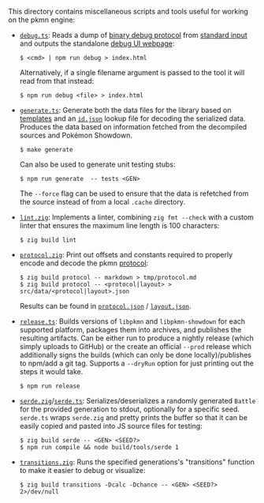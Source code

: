 This directory contains miscellaneous scripts and tools useful for working on the pkmn engine:

- [`debug.ts`](debug.ts): Reads a dump of [binary debug protocol](../../docs/PROTOCOL.md#debugging)
  from [standard input](https://en.wikipedia.org/wiki/Standard_streams) and outputs the standalone
  [debug UI webpage](https://pkmn.cc/debug.html):

      $ <cmd> | npm run debug > index.html

  Alternatively, if a single filename argument is passed to the tool it will read from that instead:

      $ npm run debug <file> > index.html

- [`generate.ts`](generate.ts): Generate both the data files for the library based on
  [templates](../lib/common/data) and an [`id.json`](../pkg/data/ids.json) lookup file for decoding
  the serialized data. Produces the data based on information fetched from the decompiled sources
  and Pokémon Showdown.

      $ make generate

  Can also be used to generate unit testing stubs:

      $ npm run generate  -- tests <GEN>

  The `--force` flag can be used to ensure that the data is refetched from the source instead of
  from a local `.cache` directory.

- [`lint.zig`](lint.zig): Implements a linter, combining `zig fmt --check` with a custom linter
  that ensures the maximum line length is 100 characters:

      $ zig build lint

- [`protocol.zig`](protocol.zig): Print out offsets and constants required to properly encode and
  decode the pkmn [protocol](../../docs/PROTOCOL.md):

      $ zig build protocol -- markdown > tmp/protocol.md
      $ zig build protocol -- <protocol|layout> > src/data/<protocol|layout>.json

  Results can be found in [`protocol.json`](../data/protocol.json) /
  [`layout.json`](../data/layout.json).

- [`release.ts`](release.ts): Builds versions of `libpkmn` and `libpkmn-showdown` for each supported
  platform, packages them into archives, and publishes the resulting artifacts. Can be either run to
  produce a nightly release (which simply uploads to GitHub) or the create an official `--prod`
  release which additionally signs the builds (which can only be done locally)/publishes to npm/add
  a git tag. Supports a `--dryRun` option for just printing out the steps it would take.

      $ npm run release

- [`serde.zig`](serde.zig)/[`serde.ts`](serde.ts): Serializes/deserializes a randomly generated
  `Battle` for the provided generation to stdout, optionally for a specific seed. `serde.ts` wraps
  `serde.zig` and pretty prints the buffer so that it can be easily copied and pasted into JS
  source files for testing:

      $ zig build serde -- <GEN> <SEED?>
      $ npm run compile && node build/tools/serde 1

- [`transitions.zig`](transitions.zig): Runs the specified generations's "transitions" function to
  make it easier to debug or visualize:

      $ zig build transitions -Dcalc -Dchance -- <GEN> <SEED?> 2>/dev/null
